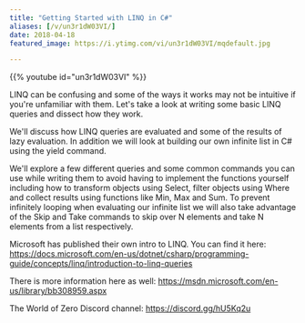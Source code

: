 ```yaml
---
title: "Getting Started with LINQ in C#"
aliases: [/v/un3r1dW03VI/]
date: 2018-04-18
featured_image: https://i.ytimg.com/vi/un3r1dW03VI/mqdefault.jpg

---
```


{{% youtube id="un3r1dW03VI" %}}

LINQ can be confusing and some of the ways it works may not be intuitive if you're unfamiliar with them. Let's take a look at writing some basic LINQ queries and dissect how they work.

We'll discuss how LINQ queries are evaluated and some of the results of lazy evaluation. In addition we will look at building our own infinite list in C# using the yield command.

We'll explore a few different queries and some common commands you can use while writing them to avoid having to implement the functions yourself including how to transform objects using Select, filter objects using Where and collect results using functions like Min, Max and Sum. To prevent infinitely looping when evaluating our infinite list we will also take advantage of the Skip and Take commands to skip over N elements and take N elements from a list respectively.

Microsoft has published their own intro to LINQ. You can find it here: https://docs.microsoft.com/en-us/dotnet/csharp/programming-guide/concepts/linq/introduction-to-linq-queries

There is more information here as well: https://msdn.microsoft.com/en-us/library/bb308959.aspx

The World of Zero Discord channel: https://discord.gg/hU5Kq2u